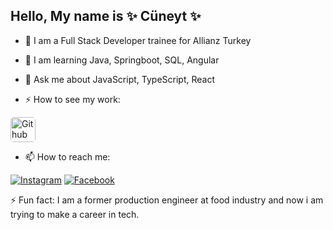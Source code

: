 ## Hello, My name is ✨ Cüneyt ✨



- 🔭 I am a Full Stack Developer trainee for Allianz Turkey

- 🌱 I am learning Java, Springboot, SQL, Angular

- 💬 Ask me about JavaScript, TypeScript, React 

- ⚡ How to see my work:

<a href="https://github.com/mcuneytozturk/"><img src="https://github.com/mcuneytozturk/mcuneytozturk/assets/117809236/c25b3480-50d9-4d51-a8b3-748601161736" alt="Github" width="40" height="40" style="background-color: white; border-radius: 5px;"></a>

- 📫 How to reach me:

[![Instagram](https://github.com/mcuneytozturk/mcuneytozturk/assets/117809236/53e8ea5d-e040-4279-8d9b-93530297f97b)](https://instagram.com/mcuneytozturk?igshid=NGExMmI2YTkyZg==)
[![Facebook](https://github.com/mcuneytozturk/mcuneytozturk/assets/117809236/4bda2e89-03b0-4db1-9f9d-b41b9c77ea30)](https://www.facebook.com/mcuneytozturk?mibextid=ZbWKwL)



  

⚡ Fun fact: I am a former production engineer at food industry and now i am trying to make a career in tech.


<!--
**mcuneytozturk/mcuneytozturk** is a ✨ _special_ ✨ repository because its `README.md` (this file) appears on your GitHub profile.

Here are some ideas to get you started:

- 🔭 I’m currently working on ...
- 🌱 I’m currently learning ...
- 👯 I’m looking to collaborate on ...
- 🤔 I’m looking for help with ...
- 💬 Ask me about ...
- 📫 How to reach me: ...
- 😄 Pronouns: ...
- ⚡ Fun fact: ...
-->
